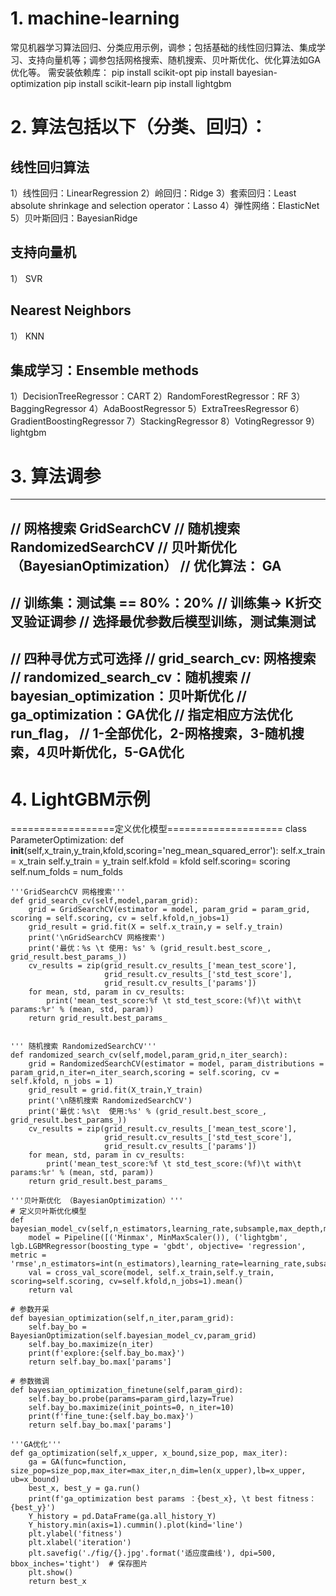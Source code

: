 # 1. machine-learning
常见机器学习算法回归、分类应用示例，调参；包括基础的线性回归算法、集成学习、支持向量机等；调参包括网格搜索、随机搜索、贝叶斯优化、优化算法如GA优化等。
需安装依赖库：
pip install scikit-opt
pip install bayesian-optimization
pip install scikit-learn
pip install lightgbm

# 2. 算法包括以下（分类、回归）：
## 线性回归算法
1）线性回归：LinearRegression
2）岭回归：Ridge
3）套索回归：Least absolute shrinkage and selection operator：Lasso
4）弹性网络：ElasticNet
5）贝叶斯回归：BayesianRidge

## 支持向量机
1） SVR

## Nearest Neighbors
1） KNN

## 集成学习：Ensemble methods
1）DecisionTreeRegressor：CART
2）RandomForestRegressor：RF
3）BaggingRegressor
4）AdaBoostRegressor
5）ExtraTreesRegressor
6）GradientBoostingRegressor
7）StackingRegressor
8）VotingRegressor
9）lightgbm

# 3. 算法调参
--------------------------------------------------------
// 网格搜索 GridSearchCV 
// 随机搜索 RandomizedSearchCV
// 贝叶斯优化 （BayesianOptimization）
// 优化算法： GA
--------------------------------------------------------
// 训练集：测试集 == 80%：20%
// 训练集-> K折交叉验证调参
// 选择最优参数后模型训练，测试集测试
---------------------------------------------------------
// 四种寻优方式可选择
// grid_search_cv: 网格搜索
// randomized_search_cv：随机搜索
// bayesian_optimization：贝叶斯优化
// ga_optimization：GA优化
// 指定相应方法优化run_flag，
// 1-全部优化，2-网格搜索，3-随机搜索，4贝叶斯优化，5-GA优化
---------------------------------------------------------

# 4. LightGBM示例
==================定义优化模型====================
class ParameterOptimization:
    def __init__(self,x_train,y_train,kfold,scoring='neg_mean_squared_error'):
        self.x_train = x_train
        self.y_train = y_train
        self.kfold = kfold
        self.scoring= scoring
        self.num_folds = num_folds

    '''GridSearchCV 网格搜索'''
    def grid_search_cv(self,model,param_grid):
        grid = GridSearchCV(estimator = model, param_grid = param_grid, scoring = self.scoring, cv = self.kfold,n_jobs=1)
        grid_result = grid.fit(X = self.x_train,y = self.y_train)
        print('\nGridSearchCV 网格搜索')
        print('最优：%s \t 使用: %s' % (grid_result.best_score_, grid_result.best_params_))
        cv_results = zip(grid_result.cv_results_['mean_test_score'],
                         grid_result.cv_results_['std_test_score'],
                         grid_result.cv_results_['params'])
        for mean, std, param in cv_results:
            print('mean_test_score:%f \t std_test_score:(%f)\t with\t params:%r' % (mean, std, param))
        return grid_result.best_params_


    ''' 随机搜索 RandomizedSearchCV'''
    def randomized_search_cv(self,model,param_grid,n_iter_search):
        grid = RandomizedSearchCV(estimator = model, param_distributions = param_grid,n_iter=n_iter_search,scoring = self.scoring, cv = self.kfold, n_jobs = 1)
        grid_result = grid.fit(X_train,Y_train)
        print('\n随机搜索 RandomizedSearchCV')
        print('最优：%s\t  使用:%s' % (grid_result.best_score_, grid_result.best_params_))
        cv_results = zip(grid_result.cv_results_['mean_test_score'],
                         grid_result.cv_results_['std_test_score'],
                         grid_result.cv_results_['params'])
        for mean, std, param in cv_results:
            print('mean_test_score:%f \t std_test_score:(%f)\t with\t params:%r' % (mean, std, param))
        return grid_result.best_params_

    '''贝叶斯优化 （BayesianOptimization）'''
    # 定义贝叶斯优化模型
    def bayesian_model_cv(self,n_estimators,learning_rate,subsample,max_depth,min_data_in_leaf,num_leaves,max_bin):
        model = Pipeline([('Minmax', MinMaxScaler()), ('lightgbm', lgb.LGBMRegressor(boosting_type = 'gbdt', objective= 'regression', metric = 'rmse',n_estimators=int(n_estimators),learning_rate=learning_rate,subsample=subsample,max_depth=int(max_depth),min_data_in_leaf=int(min_data_in_leaf),num_leaves=int(num_leaves),max_bin=int(max_bin)))])
        val = cross_val_score(model, self.x_train,self.y_train, scoring=self.scoring, cv=self.kfold,n_jobs=1).mean()
        return val

    # 参数开采
    def bayesian_optimization(self,n_iter,param_grid):
        self.bay_bo = BayesianOptimization(self.bayesian_model_cv,param_grid)
        self.bay_bo.maximize(n_iter)
        print(f'explore:{self.bay_bo.max}')
        return self.bay_bo.max['params']

    # 参数微调
    def bayesian_optimization_finetune(self,param_gird):
        self.bay_bo.probe(params=param_gird,lazy=True)
        self.bay_bo.maximize(init_points=0, n_iter=10)
        print(f'fine_tune:{self.bay_bo.max}')
        return self.bay_bo.max['params']

    '''GA优化'''
    def ga_optimization(self,x_upper, x_bound,size_pop, max_iter):
        ga = GA(func=function, size_pop=size_pop,max_iter=max_iter,n_dim=len(x_upper),lb=x_upper, ub=x_bound)
        best_x, best_y = ga.run()
        print(f'ga_optimization best params ：{best_x}, \t best fitness：{best_y}')
        Y_history = pd.DataFrame(ga.all_history_Y)
        Y_history.min(axis=1).cummin().plot(kind='line')
        plt.ylabel('fitness')
        plt.xlabel('iteration')
        plt.savefig('./fig/{}.jpg'.format('适应度曲线'), dpi=500, bbox_inches='tight')  # 保存图片
        plt.show()
        return best_x

